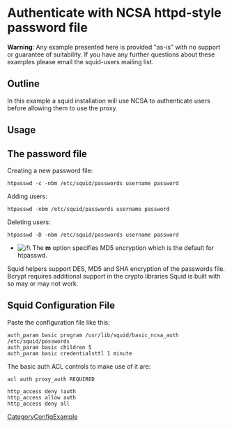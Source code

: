 # Authenticate with NCSA httpd-style password file

**Warning**: Any example presented here is provided "as-is" with no
support or guarantee of suitability. If you have any further questions
about these examples please email the squid-users mailing list.

## Outline

In this example a squid installation will use NCSA to authenticate users
before allowing them to use the proxy.

## Usage

## The password file

Creating a new password file:

    htpasswd -c -nbm /etc/squid/passwords username password

Adding users:

    htpasswd -nbm /etc/squid/passwords username password

Deleting users:

    htpasswd -D -nbm /etc/squid/passwords username password

  - ![/\!\\](https://wiki.squid-cache.org/wiki/squidtheme/img/alert.png)
    The **m** option specifies MD5 encryption which is the default for
    htpasswd.

Squid helpers support DES, MD5 and SHA encryption of the passwords file.
Bcrypt requires additional support in the crypto libraries Squid is
built with so may or may not work.

## Squid Configuration File

Paste the configuration file like this:

    auth_param basic program /usr/lib/squid/basic_ncsa_auth /etc/squid/passwords
    auth_param basic children 5
    auth_param basic credentialsttl 1 minute

The basic auth ACL controls to make use of it are:

    acl auth proxy_auth REQUIRED
    
    http_access deny !auth
    http_access allow auth
    http_access deny all

[CategoryConfigExample](https://wiki.squid-cache.org/action/show/ConfigExamples/Authenticate/Ncsa/CategoryConfigExample#)
